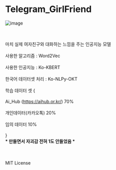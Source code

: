 # Telegram_GirlFriend

![image](https://user-images.githubusercontent.com/101767824/170328050-f61afba7-361b-40bc-b17b-e0e16435fa15.png)

<br></br>
마치 실제 여자친구와 대화하는 느낌을 주는 인공지능 모델
<br></br>
사용한 알고리즘 : Word2Vec <br></br>
사용한 인공지능 : Ko-KBERT <br></br>
한국어 데이터셋 처리 : Ko-NLPy-OKT <br></br>
학습 데이터 셋 { <br></br>
Ai_Hub (https://aihub.or.kr/) 70% <br></br>
개인데이터(카카오톡)               20% <br></br>
임의 데이터                      10% <br></br>
}<br>
<b> * 만들면서 자괴감 전혀 1도 안들었음 * </b>
<br><br></br></br>
MIT License

